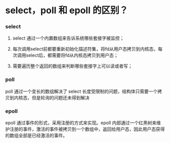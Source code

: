 # select，poll 和 epoll 的区别？

### select

1) select 通过一个内置数组来告诉系统哪些套接字被监控；

2) 每次调用select前都要重新初始化描述符集，将fd从用户态拷贝到内核态，每次调用select后，都需要将fd从内核态拷贝到用户态；

3) 需要遍历整个返回的数组来判断哪些套接字上可以读或者写；


### poll

poll 通过一个变长的数组解决了 select 长度受限制的问题，结构体只需要一个拷贝到内核态，但是轮询的问题还未得到解决

### epoll

epoll 通过事件的形式，采用注册的方式来实现。epoll 内部通过一个红黑树来维护注册的事件，激活的事件被拷贝到一个数组中，返回给用户态，因此用户态获得的数组全部是已经激活的事件。